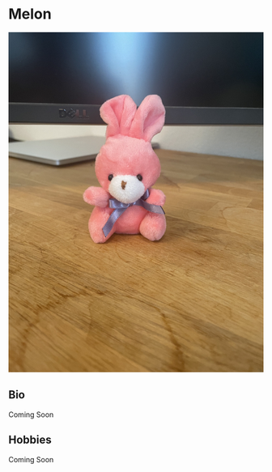 # Melon

![image_1](pictures/melon.jpg)
<div style="page-break-after: always;"></div>

## Bio
Coming Soon
<div style="page-break-after: always;"></div>

## Hobbies
Coming Soon
<div style="page-break-after: always;"></div>